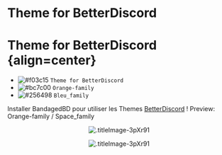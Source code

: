 # Theme for BetterDiscord
# Theme for BetterDiscord {align=center}

- ![#f03c15](https://placehold.it/15/f03c15/000000?text=+) `Theme for BetterDiscord`
- ![#bc7c00](https://placehold.it/15/bc7c00/000000?text=+) `Orange-family`
- ![#256498](https://placehold.it/15/256498/000000?text=+) `Bleu_family`

Installer BandagedBD pour utiliser les Themes  [BetterDiscord](https://betterdiscord.net/home/) !
Preview: Orange-family / Space_family
<p align="center">
  <img alt=".titleImage-3pXr91" src="https://i.imgur.com/OxNaNFO.png">
</p>
<p align="center">
  <img alt=".titleImage-3pXr91" src="https://i.imgur.com/budElif.png">
</p>
